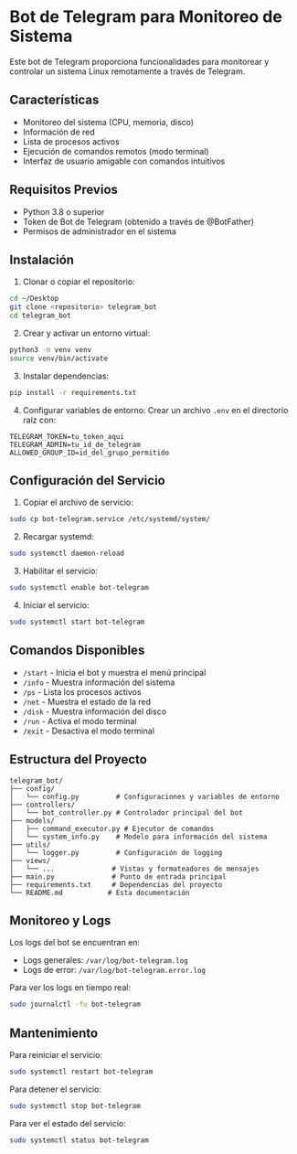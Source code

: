 # Bot de Telegram para Monitoreo de Sistema

Este bot de Telegram proporciona funcionalidades para monitorear y controlar un sistema Linux remotamente a través de Telegram.

## Características

- Monitoreo del sistema (CPU, memoria, disco)
- Información de red
- Lista de procesos activos
- Ejecución de comandos remotos (modo terminal)
- Interfaz de usuario amigable con comandos intuitivos

## Requisitos Previos

- Python 3.8 o superior
- Token de Bot de Telegram (obtenido a través de @BotFather)
- Permisos de administrador en el sistema

## Instalación

1. Clonar o copiar el repositorio:
```bash
cd ~/Desktop
git clone <repositorio> telegram_bot
cd telegram_bot
```

2. Crear y activar un entorno virtual:
```bash
python3 -m venv venv
source venv/bin/activate
```

3. Instalar dependencias:
```bash
pip install -r requirements.txt
```

4. Configurar variables de entorno:
Crear un archivo `.env` en el directorio raíz con:
```
TELEGRAM_TOKEN=tu_token_aqui
TELEGRAM_ADMIN=tu_id_de_telegram
ALLOWED_GROUP_ID=id_del_grupo_permitido
```

## Configuración del Servicio

1. Copiar el archivo de servicio:
```bash
sudo cp bot-telegram.service /etc/systemd/system/
```

2. Recargar systemd:
```bash
sudo systemctl daemon-reload
```

3. Habilitar el servicio:
```bash
sudo systemctl enable bot-telegram
```

4. Iniciar el servicio:
```bash
sudo systemctl start bot-telegram
```

## Comandos Disponibles

- `/start` - Inicia el bot y muestra el menú principal
- `/info` - Muestra información del sistema
- `/ps` - Lista los procesos activos
- `/net` - Muestra el estado de la red
- `/disk` - Muestra información del disco
- `/run` - Activa el modo terminal
- `/exit` - Desactiva el modo terminal

## Estructura del Proyecto

```
telegram_bot/
├── config/
│   └── config.py         # Configuraciones y variables de entorno
├── controllers/
│   └── bot_controller.py # Controlador principal del bot
├── models/
│   ├── command_executor.py # Ejecutor de comandos
│   └── system_info.py    # Modelo para información del sistema
├── utils/
│   └── logger.py         # Configuración de logging
├── views/
│   └── ...              # Vistas y formateadores de mensajes
├── main.py              # Punto de entrada principal
├── requirements.txt     # Dependencias del proyecto
└── README.md           # Esta documentación
```

## Monitoreo y Logs

Los logs del bot se encuentran en:
- Logs generales: `/var/log/bot-telegram.log`
- Logs de error: `/var/log/bot-telegram.error.log`

Para ver los logs en tiempo real:
```bash
sudo journalctl -fu bot-telegram
```

## Mantenimiento

Para reiniciar el servicio:
```bash
sudo systemctl restart bot-telegram
```

Para detener el servicio:
```bash
sudo systemctl stop bot-telegram
```

Para ver el estado del servicio:
```bash
sudo systemctl status bot-telegram
```
